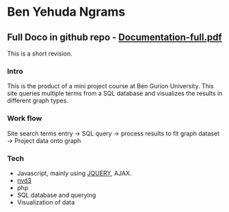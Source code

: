 # Ben Yehuda Ngrams

## Full Doco in github repo - [Documentation-full.pdf]
This is a short revision.
### Intro
This is the product of a mini project course at Ben Gurion University.
This site queries multiple terms from a SQL database and visualizes the results in different graph types.

### Work flow
Site search terms entry -> SQL query -> process results to fit graph dataset -> Project data onto graph

### Tech
* Javascript, mainly using [JQUERY], AJAX.
* [nvd3]
* php
* SQL database and querying
* Visualization of data

[//]: # (These are reference links used in the body of this note)
[Documentation-full.pdf]: <https://github.com/giladhosh/Ben-Yehuda-Ngrams/blob/master/Documentation-full.pdf>
[nvd3]: <http://nvd3.org/>
[JQUERY]: <https://jquery.com/>
